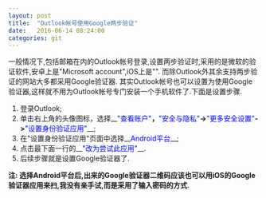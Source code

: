 ```yaml
---
layout: post
title:  "Outlook帐号使用Google两步验证"
date:   2016-06-14 08:24:00
categories: git
---
```


一般情况下,包括邮箱在内的Outlook帐号登录,设置两步验证时,采用的是微软的验证软件,安卓上是"Microsoft account",iOS上是"".
而除Outlook外其余支持两步验证的网站大多都采用Google验证器.
其实Outlook帐号也可以设置为使用Google验证器,这样就不用为Outlook帐号专门安装一个手机软件了.下面是设置步骤.

1. 登录Outlook;
2. 单击右上角的头像图标，选择__<font color="blue">"查看账户"</font>__，__<font color="blue">"安全与隐私"</font>__->__<font color="blue">"更多安全设置"</font>__->__<font color="blue">"设置身份验证应用"</font>__;
3. 在"设置身份验证应用"页面中选择__<font color="blue">Android平台</font>__;
4. 点击最下面一行的__<font color="blue">"改为尝试此应用"</font>__.
5. 后续步骤就是设置Google验证器了.

__注: 选择Android平台后,出来的Google验证器二维码应该也可以用iOS的Google验证器应用来扫,我没有亲手试,而是采用了输入密码的方式.__